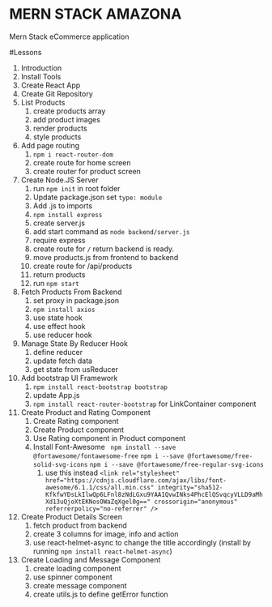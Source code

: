 # MERN STACK AMAZONA

Mern Stack eCommerce application

#Lessons

1. Introduction
2. Install Tools
3. Create React App
4. Create Git Repository
5. List Products
   1. create products array
   2. add product images
   3. render products
   4. style products
6. Add page routing
   1. `npm i react-router-dom`
   2. create route for home screen
   3. create router for product screen
7. Create Node.JS Server
   1. run `npm init` in root folder
   2. Update package.json set `type: module`
   3. Add .js to imports
   4. `npm install express`
   5. create server.js
   6. add start command as `node backend/server.js`
   7. require express
   8. create route for `/` return backend is ready.
   9. move products.js from frontend to backend
   10. create route for /api/products
   11. return products
   12. run `npm start`
8. Fetch Products From Backend
   1. set proxy in package.json
   2. `npm install axios`
   3. use state hook
   4. use effect hook
   5. use reducer hook
9. Manage State By Reducer Hook
   1. define reducer
   2. update fetch data
   3. get state from usReducer
10. Add bootstrap UI Framework
    1. `npm install react-bootstrap bootstrap`
    2. update App.js
    3. `npm install react-router-bootstrap` for LinkContainer component
11. Create Product and Rating Component
    1. Create Rating component
    2. Create Product component
    3. Use Rating component in Product component
    4. Install Font-Awesome
       ` npm install --save @fortawesome/fontawesome-free`
       `npm i --save @fortawesome/free-solid-svg-icons`
       `npm i --save @fortawesome/free-regular-svg-icons`
       1. use this instead `<link rel="stylesheet" href="https://cdnjs.cloudflare.com/ajax/libs/font-awesome/6.1.1/css/all.min.css" integrity="sha512-KfkfwYDsLkIlwQp6LFnl8zNdLGxu9YAA1QvwINks4PhcElQSvqcyVLLD9aMhXd13uQjoXtEKNosOWaZqXgel0g==" crossorigin="anonymous" referrerpolicy="no-referrer" />`
12. Create Product Details Screen
    1. fetch product from backend
    2. create 3 columns for image, info and action
    3. use react-helmet-async to change the title accordingly (install by running `npm install react-helmet-async`)
13. Create Loading and Message Component
    1. create loading component
    2. use spinner component
    3. create message component
    4. create utils.js to define getError function
